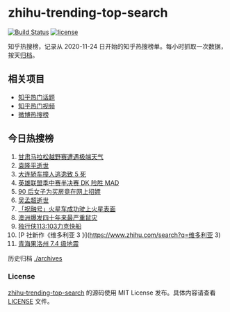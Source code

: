 # zhihu-trending-top-search

[![Build Status](https://github.com/justjavac/zhihu-trending-top-search/workflows/ci/badge.svg?branch=main)](https://github.com/justjavac/zhihu-trending-top-search/actions)
[![license](https://img.shields.io/github/license/justjavac/zhihu-trending-top-search)](https://github.com/justjavac/zhihu-trending-top-search/blob/main/LICENSE)

知乎热搜榜，记录从 2020-11-24 日开始的知乎热搜榜单。每小时抓取一次数据，按天[归档](./archives)。

## 相关项目

- [知乎热门话题](https://github.com/justjavac/zhihu-trending-hot-questions)
- [知乎热门视频](https://github.com/justjavac/zhihu-trending-hot-video)
- [微博热搜榜](https://github.com/justjavac/weibo-trending-hot-search)

## 今日热搜榜

<!-- BEGIN -->
<!-- 最后更新时间 Mon May 24 2021 11:28:30 GMT+0800 (China Standard Time) -->

1. [甘肃马拉松越野赛遭遇极端天气](https://www.zhihu.com/search?q=甘肃马拉松)
2. [袁隆平逝世](https://www.zhihu.com/search?q=袁隆平)
3. [大连轿车撞人逃逸致 5 死](https://www.zhihu.com/search?q=大连车祸)
4. [英雄联盟季中赛半决赛 DK 险胜 MAD](https://www.zhihu.com/search?q=英雄联盟)
5. [90 后女子为买房竟在网上招嫖](https://www.zhihu.com/search?q=杭州买房)
6. [吴孟超逝世](https://www.zhihu.com/search?q=吴孟超)
7. [「祝融号」火星车成功驶上火星表面](https://www.zhihu.com/search?q=祝融号)
8. [澳洲爆发四十年来最严重鼠灾](https://www.zhihu.com/search?q=澳大利亚鼠灾)
9. [独行侠113:103力克快船](https://www.zhihu.com/search?q=独行侠)
10. [P 社新作《维多利亚 3 》](https://www.zhihu.com/search?q=维多利亚 3)
11. [青海果洛州 7.4 级地震](https://www.zhihu.com/search?q=青海地震)

<!-- END -->

历史归档 [./archives](./archives)

### License

[zhihu-trending-top-search](https://github.com/justjavac/zhihu-trending-top-search)
的源码使用 MIT License 发布。具体内容请查看 [LICENSE](./LICENSE) 文件。
